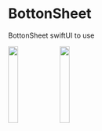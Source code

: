 # BottonSheet
BottonSheet swiftUI to use

<img src="https://github.com/epoyatodev/BottonSheet/assets/43639512/038c6a46-49e1-4852-9dac-43f39a34dcd2" style="width:20%;"/>
<img src="https://github.com/epoyatodev/BottonSheet/assets/43639512/e7e3ce02-9697-4488-8f7e-59ae8e9443b9" style="width:20%;"/>
